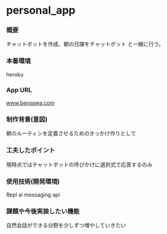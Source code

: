 # personal_app

### 概要
 チャットボットを作成、朝の日課をチャットボット と一緒に行う。

### 本番環境
 heroku

### App URL
 www.beysawa.com
 
### 制作背景(意図)
 朝のルーティンを定着させるためのきっかけ作りとして
 
### 工夫したポイント
 現時点ではチャットボットの呼びかけに選択式で応答するのみ
 
### 使用技術(開発環境)
 Repl ai
 messaging api

### 課題や今後実装したい機能
 自然会話ができる分野を少しずつ増やしていきたい
